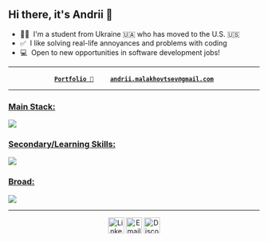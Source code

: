<h2>Hi there, it's Andrii 👋</h2>

- 👨‍🎓 &nbsp;I'm a student from Ukraine 🇺🇦 who has moved to the U.S. 🇺🇸 <br>
- ✅ &nbsp;I like solving real-life annoyances and problems with coding <br>
- 💻 &nbsp;Open to new opportunities in software development jobs! <br>
<hr>
<p align="center">
  <strong>
    <a href="https://andrii-malakhovtsev.com/">
      <code>Portfolio 💼</code></a>
    &nbsp;&nbsp;&nbsp;&nbsp;&nbsp;&nbsp;&nbsp;&nbsp;
    <a href="mailto:andrii.malakhovtsev@gmail.com">
      <code>andrii.malakhovtsev@gmail.com</code>
    </a>
  </strong>
</p>

<hr>

<p align="left">
  <a href="https://skillicons.dev">
    <h3>Main Stack:</h3>
    <img src="https://skillicons.dev/icons?i=dotnet,cs,react,vite,npm,aws,html,css"/>
    <h3>Secondary/Learning Skills:</h3>
    <img src="https://skillicons.dev/icons?i=c,cpp,python,java,"/>
    <h3>Broad:</h3>
    <img src="https://skillicons.dev/icons?i=git,linux,windows,apple,vscode,visualstudio,rider,idea,notion"/>
  </a>

<hr>

<p align="center">
  <a href="https://www.linkedin.com/in/andrii-malakhovtsev/" target="_blank" rel="noopener noreferrer"><img src="https://skillicons.dev/icons?i=linkedin" alt="LinkedIn" width="32" style="border:none; box-shadow:none;" /></a>
  <a href="mailto:andrii.malakhovtsev@gmail.com" target="_blank" rel="noopener noreferrer" ><img src="https://skillicons.dev/icons?i=gmail" alt="Email" width="32" style="border:none; box-shadow:none;" /></a>
  <a href="https://discordapp.com/users/andrii.mal" target="_blank" rel="noopener noreferrer"><img src="https://skillicons.dev/icons?i=discord" alt="Discord" width="32" style="border:none; box-shadow:none;" />  </a>
</p>

</p>
</p>



